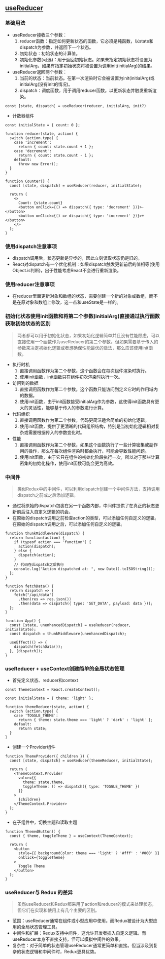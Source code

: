 ## [useReducer](https://juejin.cn/post/7274789845754445859)
### 基础用法
- useReducer接收三个参数：
  1. reducer函数：指定如何更新状态的函数，它必须是纯函数，以state和dispatch为参数，并返回下一个状态。
  2. 初始状态：初始状态的计算值。
  3. 初始化参数(可选)：用于返回初始状态。如果未指定初始状态将设置为initialArg，如果有指定初始状态将被设置为调用init(initialArg)的结果。
- useReducer返回两个参数：
  1. 当前的状态：当前状态。在第一次渲染时它会被设置为init(initialArg)或initialArg(没有init的情况)。
  2. dispatch：调度函数，用于调用reducer函数，以更新状态并触发重新渲染。
```
const [state, dispatch] = useReducer(reducer, initialArg, init?)
```
- 计数器组件
```
const initialState = { count: 0 };

function reducer(state, action) {
  switch (action.type) {
    case 'increment':
      return { count: state.count + 1 };
    case 'decrement':
      return { count: state.count - 1 };
    default:
      throw new Error();
  }
}

function Counter() {
  const [state, dispatch] = useReducer(reducer, initialState);

  return (
    <>
      Count: {state.count}
      <button onClick={() => dispatch({ type: 'decrement' })}>-</button>
      <button onClick={() => dispatch({ type: 'increment' })}>+</button>
    </>
  );
}
```
### 使用dispatch注意事项
- dispatch调用后，状态更新是异步的，因此立刻读取状态仍是旧的。
- React对dispatch有一个优化机制：如果dispatch触发更新前后的值相等(使用Object.is判断)，出于性能考虑React不会进行重新渲染。
### 使用reducer注意事项
- 在reducer里面更新对象和数组的状态，需要创建一个新的对象或数组，而不是在原对象和数组上修改，这一点和useState是一样的。
### 初始化状态使用init函数和将第二个参数(initialArg)直接通过执行函数获取初始状态的区别
> 两者都可以用于初始化状态，如果初始化逻辑简单并且没有性能顾虑，可以直接使用一个函数作为useReducer的第二个参数，但如果需要基于传入的参数来决定初始化逻辑或者想确保性能最优的做法，那么应该使用init函数。

- 执行时机
  1. 直接调用函数作为第二个参数，这个函数会在每次组件渲染时执行。
  2. 使用init函数，init函数只在组件初次渲染时执行一次。
- 访问到的数据
  1. 直接调用函数作为第二个参数，这个函数只能访问到定义它时的作用域内的数据。
  2. 使用init函数，由于init函数接受initialArg作为参数，这使得init函数具有更大的灵活性，能够基于传入的参数进行计算。
- 代码组织
  1. 直接调用函数作为第二个参数，代码更简洁适合简单的初始化逻辑。
  2. 使用init函数，提供了更清晰的代码组织结构，特别是当初始化逻辑相对复杂或需要根据传入的参数变化时。
- 性能
  1. 直接调用函数作为第二个参数，如果这个函数执行了一些计算密集或副作用的操作，那么在每次组件渲染时都会执行，可能会导致性能问题。
  2. 使用init函数，由于它只在组件的初始化阶段执行一次，所以对于那些计算密集的初始化操作，使用init函数可能会更为高效。
### 中间件
> 类似Redux中的中间件，可以利用dispatch创建一个中间件方法，支持调用dispatch之前或之后添加逻辑。

- 通过将原始的dispatch包裹在另一个函数内部，中间件提供了在真正的状态更新前后注入自定义逻辑的机会。
- 在原始的dispatch调用之前检查action的类型，可以添加任何自定义的逻辑。在原始的dispatch调用之后，可以添加任何自定义的逻辑。
```
function thunkMiddleware(dispatch) {
  return function(action) {
    if (typeof action === 'function') {
      action(dispatch);
    } else {
      dispatch(action);
    }
    // 代码在dispatch之后执行
    console.log("Action dispatched at: ", new Date().toISOString());
  };
}

function fetchData() {
  return dispatch => {
    fetch("/api/data")
      .then(res => res.json())
      .then(data => dispatch({ type: 'SET_DATA', payload: data }));
  };
}

function App() {
  const [state, unenhancedDispatch] = useReducer(reducer, initialState);
  const dispatch = thunkMiddleware(unenhancedDispatch);
  
  useEffect(() => {
    dispatch(fetchData());
  }, [dispatch]);
}
```
### useReducer + useContext创建简单的全局状态管理
- 首先定义状态、reducer和context
```
const ThemeContext = React.createContext();

const initialState = { theme: 'light' };

function themeReducer(state, action) {
  switch (action.type) {
    case 'TOGGLE_THEME':
      return { theme: state.theme === 'light' ? 'dark' : 'light' };
    default:
      return state;
  }
}
```
- 创建一个Provider组件
```
function ThemeProvider({ children }) {
  const [state, dispatch] = useReducer(themeReducer, initialState);

  return (
    <ThemeContext.Provider
      value={{
        theme: state.theme,
        toggleTheme: () => dispatch({ type: 'TOGGLE_THEME' })
      }}
    >
      {children}
    </ThemeContext.Provider>
  );
}
```
- 在子组件中，切换主题和读取主题
```
function ThemedButton() {
  const { theme, toggleTheme } = useContext(ThemeContext);

  return (
    <button
      style={{ backgroundColor: theme === 'light' ? '#fff' : '#000' }}
      onClick={toggleTheme}
    >
      Toggle Theme
    </button>
  );
}
```
### useReducer与 Redux 的差异
> 虽然useReducer和Redux都采用了action和reducer的模式来处理状态，但它们在实现和使用上有几个主要的区别。

- 范围：useReducer通常在组件或小型应用中使用，而Redux被设计为大型应用的全局状态管理工具。
- 中间件和扩展：Redux支持中间件，这允许开发者插入自定义逻辑。而useReducer本身不直接支持，但可以模拟中间件的效果。
- 复杂性：对于简单的状态管理useReducer通常更简单和直接。但当涉及到复杂的状态逻辑和中间件时，Redux更具优势。

